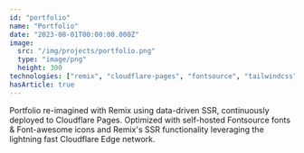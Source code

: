 ```yaml
---
id: "portfolio"
name: "Portfolio"
date: "2023-08-01T00:00:00.000Z"
image:
  src: "/img/projects/portfolio.png"
  type: "image/png"
  height: 300
technologies: ["remix", "cloudflare-pages", "fontsource", "tailwindcss", "tw-elements", "font-awesome"]
hasArticle: true
---
```


Portfolio re-imagined with Remix using data-driven SSR, continuously deployed to Cloudflare Pages. Optimized with self-hosted Fontsource fonts & Font-awesome icons and Remix's SSR functionality leveraging the lightning fast Cloudflare Edge network.
